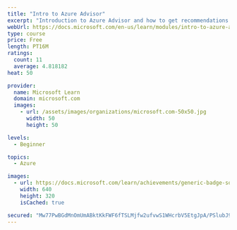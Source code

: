 ```yaml
---
title: "Intro to Azure Advisor"
excerpt: "Introduction to Azure Advisor and how to get recommendations for Azure Services."
webUrl: https://docs.microsoft.com/en-us/learn/modules/intro-to-azure-advisor/
type: course
price: Free
length: PT16M
ratings:
  count: 11
  average: 4.818182
heat: 50

provider:
  name: Microsoft Learn
  domain: microsoft.com
  images:
    - url: /assets/images/organizations/microsoft.com-50x50.jpg
      width: 50
      height: 50

levels:
  - Beginner

topics:
  - Azure

images:
  - url: https://docs.microsoft.com/learn/achievements/generic-badge-social.png
    width: 640
    height: 320
    isCached: true

secured: "Mw77PwBGdMnOmUmABktKkFWF6fTSLMjfw2ufvwS1WHcrbV5EtgJpA/PSlubJ9bqybu4e8doPIAOOr8aCEVNrHmrR7E0Rb4udDwo0wn3y5rPD1RkZehJBzu2H823ABimRZYQUAS+qmJTUbUAQ2tpK+hTKjE8K3MA/mGPkvj75HHQ4j0vYdCeiZcPB1XlyP/XP8MaSUzBjpocs2ZyU/veAQ//e+1NY3q6cbOFpnxracHnlxiFxM5Mz1CuES+1mVjxjgD4EwHEjOuyeyoI5qvf+GwUkG6bV93RGjmQqahBYY2YjhAN2YiOslyUAbaJTBZkvlqj0Ceg8JH2Xv6m4neaQ9HkPwI/oCA6F+ZQ31HPgmHXq9OrboJXfaHA8AlDslwRlvl+iqvCnaTiiPCaTg2n7Td5gQlBU/J1RprypOUFBLw0=;b8ZhPyz2eTjBZDcSTD4DJQ=="
---
```


